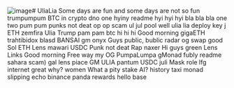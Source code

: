 ![image](https://github.com/user-attachments/assets/28a3324c-029a-457a-a6ee-e3f8fd22fc39)# UliaLia
Some days are fun and some days are not so fun
trumpumpum
BTC in crypto dno
one
hyiny
readme
hyi hyi hyi
bla bla bla
one two 
pum pum
punks not deat
op op scam
ul jul pool
well
ulia lia
deploy
key j
ETH
zemfira
Ulia
Trump pam pam
btc
hi hi hi
Good morning
gigaETH
trahtibidox
blasd
BANSAI
gm
onyx
Guys
public, bublic
radar
og swap
good
Sol
ETH
Lens
mawari
USDC
Punk not deat
Rap
naxer
Hi guys
green
Lens Links
Good morning
Free way
my OG
PumpaLumpa
gMonad
fubly
readme
sahara scam)
gal
lens
piace
GM ULIA
pantum
USDC
juli
Mask
role
lfg
internet
great
why?
women
What a pity
stake
AI?
history
taxi
monad
slipping
echo
binance
panda
rewards
hello
base
